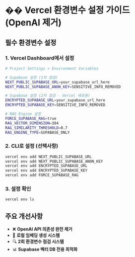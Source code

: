 # �� Vercel 환경변수 설정 가이드 (OpenAI 제거)

## 필수 환경변수 설정

### 1. Vercel Dashboard에서 설정

```bash
# Project Settings > Environment Variables

# Supabase 설정 (1차 점검)
NEXT_PUBLIC_SUPABASE_URL=your_supabase_url_here
NEXT_PUBLIC_SUPABASE_ANON_KEY=SENSITIVE_INFO_REMOVED

# Supabase 설정 (2차 점검 - Vercel 배포용)
ENCRYPTED_SUPABASE_URL=your_supabase_url_here
ENCRYPTED_SUPABASE_KEY=SENSITIVE_INFO_REMOVED

# RAG Engine 설정
FORCE_SUPABASE_RAG=true
RAG_VECTOR_DIMENSION=384
RAG_SIMILARITY_THRESHOLD=0.7
RAG_ENGINE_TYPE=SUPABASE_ONLY
```

### 2. CLI로 설정 (선택사항)

```bash
vercel env add NEXT_PUBLIC_SUPABASE_URL
vercel env add NEXT_PUBLIC_SUPABASE_ANON_KEY
vercel env add ENCRYPTED_SUPABASE_URL
vercel env add ENCRYPTED_SUPABASE_KEY
vercel env add FORCE_SUPABASE_RAG
```

### 3. 설정 확인

```bash
vercel env ls
```

## 주요 개선사항

- ❌ **OpenAI API 의존성 완전 제거**
- 🔧 **로컬 임베딩 생성 시스템**
- 🔍 **2회 환경변수 점검 시스템**
- 📊 **Supabase 벡터 DB 전용 최적화**

